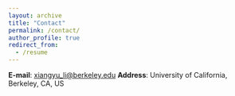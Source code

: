 ```yaml
---
layout: archive
title: "Contact"
permalink: /contact/
author_profile: true
redirect_from:
  - /resume
---
```


**E-mail**: xiangyu_li@berkeley.edu
**Address**: University of California, Berkeley, CA, US